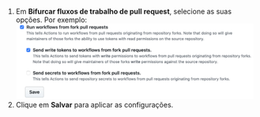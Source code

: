 1. Em **Bifurcar fluxos de trabalho de pull request**, selecione as suas opções. Por exemplo: ![Habilitar, desabilitar ou limitar ações para este repositório](/assets/images/help/settings/actions-fork-pull-request-workflows.png)
1. Clique em **Salvar** para aplicar as configurações.
